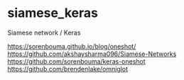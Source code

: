 # siamese_keras
Siamese network / Keras


https://sorenbouma.github.io/blog/oneshot/  
https://github.com/akshaysharma096/Siamese-Networks  
https://github.com/sorenbouma/keras-oneshot  
https://github.com/brendenlake/omniglot  
